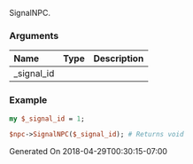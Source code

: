 SignalNPC.
### Arguments
**Name**|**Type**|**Description**
:---|:---|:---
_signal_id||

### Example

```perl
my $_signal_id = 1;

$npc->SignalNPC($_signal_id); # Returns void
```


Generated On 2018-04-29T00:30:15-07:00